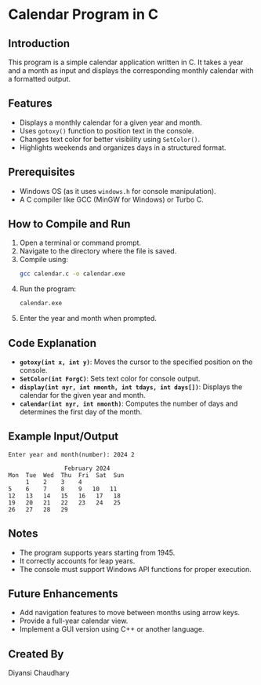 # Calendar Program in C

## Introduction

This program is a simple calendar application written in C. It takes a year and a month as input and displays the corresponding monthly calendar with a formatted output.

## Features

- Displays a monthly calendar for a given year and month.
- Uses `gotoxy()` function to position text in the console.
- Changes text color for better visibility using `SetColor()`.
- Highlights weekends and organizes days in a structured format.

## Prerequisites

- Windows OS (as it uses `windows.h` for console manipulation).
- A C compiler like GCC (MinGW for Windows) or Turbo C.

## How to Compile and Run

1. Open a terminal or command prompt.
2. Navigate to the directory where the file is saved.
3. Compile using:
   ```sh
   gcc calendar.c -o calendar.exe
   ```
4. Run the program:
   ```sh
   calendar.exe
   ```
5. Enter the year and month when prompted.

## Code Explanation

- **`gotoxy(int x, int y)`**: Moves the cursor to the specified position on the console.
- **`SetColor(int ForgC)`**: Sets text color for console output.
- **`display(int nyr, int nmonth, int tdays, int days[])`**: Displays the calendar for the given year and month.
- **`calendar(int nyr, int nmonth)`**: Computes the number of days and determines the first day of the month.

## Example Input/Output

```
Enter year and month(number): 2024 2

                February 2024
Mon  Tue  Wed  Thu  Fri  Sat  Sun
     1    2    3    4
5    6    7    8    9   10   11
12   13   14   15   16   17   18
19   20   21   22   23   24   25
26   27   28   29
```

## Notes

- The program supports years starting from 1945.
- It correctly accounts for leap years.
- The console must support Windows API functions for proper execution.

## Future Enhancements

- Add navigation features to move between months using arrow keys.
- Provide a full-year calendar view.
- Implement a GUI version using C++ or another language.

## Created By

Diyansi Chaudhary

